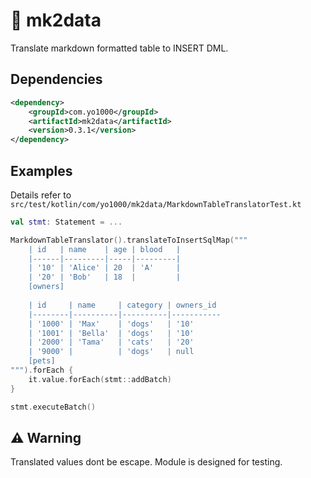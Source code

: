 #  :car: mk2data

Translate markdown formatted table to INSERT DML.

## Dependencies

```xml
<dependency>
    <groupId>com.yo1000</groupId>
    <artifactId>mk2data</artifactId>
    <version>0.3.1</version>
</dependency>
```

## Examples
Details refer to `src/test/kotlin/com/yo1000/mk2data/MarkdownTableTranslatorTest.kt`

```kotlin
val stmt: Statement = ...

MarkdownTableTranslator().translateToInsertSqlMap("""
    | id   | name    | age | blood   |
    |------|---------|-----|---------|
    | '10' | 'Alice' | 20  | 'A'     |
    | '20' | 'Bob'   | 18  |         |
    [owners]
    
    | id     | name     | category | owners_id
    |--------|----------|----------|-----------
    | '1000' | 'Max'    | 'dogs'   | '10'
    | '1001' | 'Bella'  | 'dogs'   | '10'
    | '2000' | 'Tama'   | 'cats'   | '20'
    | '9000' |          | 'dogs'   | null
    [pets]
""").forEach {
    it.value.forEach(stmt::addBatch)
}

stmt.executeBatch()
```

## :warning: Warning
Translated values dont be escape. Module is designed for testing.
